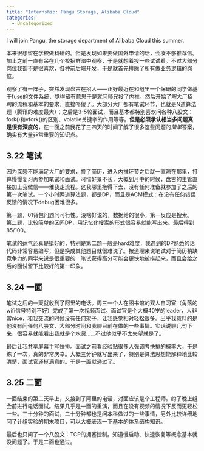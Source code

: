```yaml
---
title: "Internship: Pangu Storage, Alibaba Cloud"
categories:
  - Uncategorized
---
```


I will join Pangu, the storage department of Alibaba Cloud this summer.

本来很想留在学校做科研的。但是发现如果要做国外申请的话，会凑不够推荐信。加上之前一直有呆在几个校招群暗中观察，于是就想着投一些试试看。不过大部分岗位我都不是很喜欢，各种前后端开发，于是就首先排除了所有做业务逻辑的岗位。

观察了有一阵子，突然发现盘古在招人——正好最近在和组里一个保研的同学做基于fuse的文件系统，觉得蛮有意思于是就问师兄投了内推。然后开始了解大厂招聘的流程和基本的要求，直接吓傻了。大部分大厂都有笔试环节，也就是N道算法题（腾讯的难度最大）；之后是3-5轮面试，而且基本都特别喜欢问各种八股文：fork()和vfork()的区别、volatile关键字的作用等等。**但是必须承认相当多问题真是很有深度的**，在一面之前我花了三四天的时间了解了很多这些问题的*简单*答案，确实有大量非常重要的知识点。

## 3.22 笔试

因为深感不能满足大厂的要求，投了简历，进入内推环节之后就一直晾在那里，打算慢慢复习再参加笔试和面试。可惜好景不长，大概到月中的时候，盘古的主管直接加上我微信——催我走流程。这我哪里拖得下去，没有任何准备就参加了之后的第一次笔试。一个小时两道算法题，都是DP，而且是ACM模式：在没有任何错误反馈的情况下debug困难很多。

第一题，01背包问题问可行性。没啥好说的，数据给的很小，第一反应是搜索。第二题，比较简单的区间DP，用记忆化搜索的形式很容易就能写出来。最后得到85/100。

笔试的运气还真是挺好的，特别是第二题一般是hard难度，我遇到的DP熟悉的话代码非常容易编写，但是换成其他题目就很难说了。按道理来说笔试对于简历稍缺竞争力的同学来说是很重要的：笔试获得高分可能会更快地被捞起来，而且会给之后的面试留下比较好的第一印象。

## 3.24 一面

笔试之后的一天就收到了阿里的电话。周三一个人在图书馆的双人自习室（角落的wifi信号特别不好）完成了第一次视频面试。面试官是个大概40岁的leader，人非常nice，和我交流的时候没有任何架子，让我感觉相对轻松很多。出乎我意料的是他没有问任何八股文，大部分时间和我聊目前在做的一些事情。实话说聊几句下来，很容易就能看出我就是个水货……不过他似乎不太失望就是了。

最后让我共享屏幕手写快排。面试之前看经验贴很多人强调考快排的概率大，于是练了一次，真的非常庆幸。大概三分钟就写出来了，特别是算法思想能解释地比较清楚，面试官还挺满意的。于是一面就通过了。

## 3.25 二面

一面结束的第二天早上，又接到了阿里的电话，对面应该是个工程师。约了晚上组会前进行电话面试。结果几乎是一面的重演，而且在没有视频的情况下反而更轻松一些。三十分钟的面试，二十分钟都也是问本科做过的一些事情，另外比较详细地问了计组实验的期末项目，可以大概表现一下基本的体系结构知识。

最后也只问了一个八股文：TCP的拥塞控制。知道慢启动、快速恢复等概念基本就没问题了。于是二面也通过。